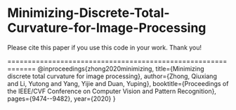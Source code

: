# Minimizing-Discrete-Total-Curvature-for-Image-Processing
Please cite this paper if you use this code in your work. Thank you!

=============================================================
@inproceedings{zhong2020minimizing,
  title={Minimizing discrete total curvature for image processing},
  author={Zhong, Qiuxiang and Li, Yutong and Yang, Yijie and Duan, Yuping},
  booktitle={Proceedings of the IEEE/CVF Conference on Computer Vision and Pattern Recognition},
  pages={9474--9482},
  year={2020}
}
